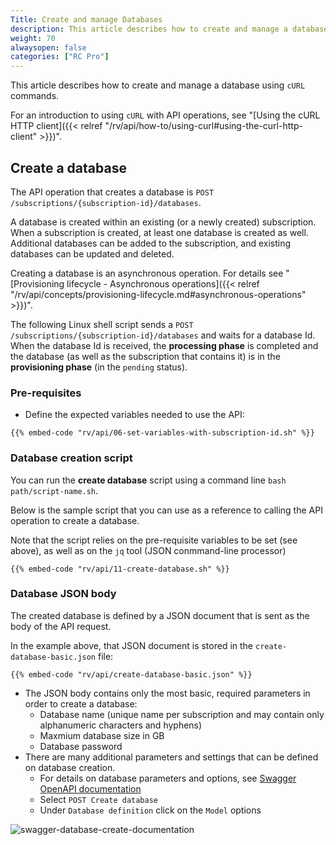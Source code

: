 ```yaml
---
Title: Create and manage Databases
description: This article describes how to create and manage a database using `cURL` commands. 
weight: 70
alwaysopen: false
categories: ["RC Pro"]
---
```


This article describes how to create and manage a database using `cURL` commands. 

For an introduction to using `cURL` with API operations, see "[Using the cURL HTTP client]({{< relref  "/rv/api/how-to/using-curl#using-the-curl-http-client" >}})".


## Create a database

The API operation that creates a database is `POST /subscriptions/{subscription-id}/databases`.

A database is created within an existing (or a newly created) subscription. When a subscription is created, at least one database is created as well. Additional databases can be added to the subscription, and existing databases can be updated and deleted.

Creating a database is an asynchronous operation. For details see "[Provisioning lifecycle - Asynchronous operations]({{< relref  "/rv/api/concepts/provisioning-lifecycle.md#asynchronous-operations" >}})".

The following Linux shell script sends a `POST /subscriptions/{subscription-id}/databases` and waits for a database Id. When the database Id is received, the **processing phase** is completed and the database (as well as the subscription that contains it) is in the **provisioning phase** (in the `pending` status).  


### Pre-requisites

* Define the expected variables needed to use the API:

```shell
{{% embed-code "rv/api/06-set-variables-with-subscription-id.sh" %}}
```


### Database creation script

You can run the **create database** script using a command line `bash path/script-name.sh`.

Below is the sample script that you can use as a reference to calling the API operation to create a database. 

Note that the script relies on the pre-requisite variables to be set (see above), as well as on the `jq` tool (JSON conmmand-line processor)


```shell
{{% embed-code "rv/api/11-create-database.sh" %}}
```

### Database JSON body

The created database is defined by a JSON document that is sent as the body of the API request.

In the example above, that JSON document is stored in the `create-database-basic.json` file:


```shell
{{% embed-code "rv/api/create-database-basic.json" %}}
```

* The JSON body contains only the most basic, required parameters in order to create a database: 
    * Database name (unique name per subscription and may contain only alphanumeric characters and hyphens)
    * Maxmium database size in GB
    * Database password
* There are many additional parameters and settings that can be defined on database creation. 
    * For details on database parameters and options, see [Swagger OpenAPI documentation](https://api-beta.redislabs.com/beta1/swagger-ui.html#/Databases)
    * Select `POST Create database`
    * Under `Database definition` click on the `Model` options

![swagger-database-create-documentation](/images/rv/api/swagger-database-create-documentation.png)